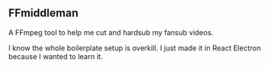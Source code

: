 ## FFmiddleman

A FFmpeg tool to help me cut and hardsub my fansub videos.

I know the whole boilerplate setup is overkill. I just made it in React Electron because I wanted to learn it.

